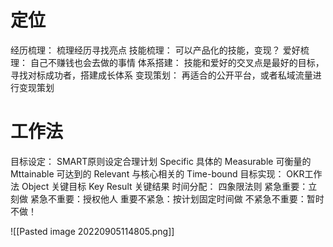 # 定位
经历梳理：
	梳理经历寻找亮点
技能梳理：
	可以产品化的技能，变现？
爱好梳理：
	自己不赚钱也会去做的事情
体系搭建：
	技能和爱好的交叉点是最好的目标，寻找对标成功者，搭建成长体系
变现策划：
	再适合的公开平台，或者私域流量进行变现策划
# 工作法
目标设定：
	SMART原则设定合理计划
	Specific 具体的
	Measurable 可衡量的
	Mttainable 可达到的
	Relevant 与核心相关的
	Time-bound
目标实现：
	OKR工作法
	Object 关键目标
	Key Result 关键结果
时间分配：
	四象限法则
	紧急重要：立刻做
	紧急不重要：授权他人
	重要不紧急：按计划固定时间做
	不紧急不重要：暂时不做！
 
![[Pasted image 20220905114805.png]]
